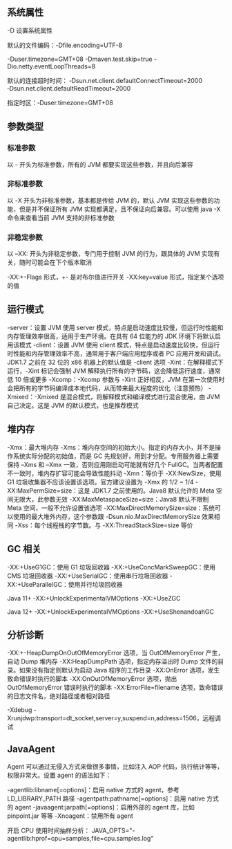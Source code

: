 ## 系统属性

-D 设置系统属性

默认的文件编码：-Dfile.encoding=UTF-8

-Duser.timezone=GMT+08
-Dmaven.test.skip=true
-Dio.netty.eventLoopThreads=8

默认的连接超时时间：
‐Dsun.net.client.defaultConnectTimeout=2000
‐Dsun.net.client.defaultReadTimeout=2000

指定时区：‐Duser.timezone=GMT+08

## 参数类型

### 标准参数

以 - 开头为标准参数，所有的 JVM 都要实现这些参数，并且向后兼容

### 非标准参数

以 -X 开头为非标准参数，基本都是传给 JVM 的，默认 JVM 实现这些参数的功能，但是并不保证所有 JVM 实现都满足，且不保证向后兼容。可以使用 java -X 命令来查看当前 JVM 支持的非标准参数

### 非稳定参数

以 –XX: 开头为非稳定参数，专门用于控制 JVM 的行为，跟具体的 JVM 实现有关，随时可能会在下个版本取消

-XX:+-Flags 形式，+- 是对布尔值进行开关
-XX:key=value 形式，指定某个选项的值

## 运行模式

-server：设置 JVM 使用 server 模式，特点是启动速度比较慢，但运行时性能和内存管理效率很高，适用于生产环境。在具有 64 位能力的 JDK 环境下将默认启用该模式
-client：设置 JVM 使用 client 模式，特点是启动速度比较快，但运行时性能和内存管理效率不高，通常用于客户端应用程序或者 PC 应用开发和调试。JDK1.7 之前在 32 位的 x86 机器上的默认值是 -client 选项
-Xint：在解释模式下运行，-Xint 标记会强制 JVM 解释执行所有的字节码，这会降低运行速度，通常低 10 倍或更多
-Xcomp：-Xcomp 参数与 -Xint 正好相反，JVM 在第一次使用时会把所有的字节码编译成本地代码，从而带来最大程度的优化（注意预热）
-Xmixed：-Xmixed 是混合模式，将解释模式和编译模式进行混合使用，由 JVM 自己决定。这是 JVM 的默认模式，也是推荐模式

## 堆内存

-Xmx：最大堆内存
-Xms：堆内存空间的初始大小。指定的内存大小，并不是操作系统实际分配的初始值，而是 GC 先规划好，用到才分配。专用服务器上需要保持 –Xms 和 –Xmx 一致，否则应用刚启动可能就有好几个 FullGC。当两者配置不一致时，堆内存扩容可能会导致性能抖动
-Xmn：等价于 -XX:NewSize，使用 G1 垃圾收集器不应该设置该选项。官方建议设置为 -Xmx 的 1/2 ~ 1/4
-XX:MaxPermSize=size：这是 JDK1.7 之前使用的。Java8 默认允许的 Meta 空间无限大，此参数无效
-XX:MaxMetaspaceSize=size：Java8 默认不限制 Meta 空间，一般不允许设置该选项
-XX:MaxDirectMemorySize=size：系统可以使用的最大堆外内存，这个参数跟 -Dsun.nio.MaxDirectMemorySize 效果相同
-Xss：每个线程栈的字节数。与 -XX:ThreadStackSize=size 等价

## GC 相关

-XX:+UseG1GC：使用 G1 垃圾回收器
-XX:+UseConcMarkSweepGC：使用 CMS 垃圾回收器
-XX:+UseSerialGC：使用串行垃圾回收器
-XX:+UseParallelGC：使用并行垃圾回收器

Java 11+
-XX:+UnlockExperimentalVMOptions -XX:+UseZGC

Java 12+
-XX:+UnlockExperimentalVMOptions -XX:+UseShenandoahGC

## 分析诊断

-XX:+-HeapDumpOnOutOfMemoryError 选项，当 OutOfMemoryError 产生，自动 Dump 堆内存
-XX:HeapDumpPath 选项，指定内存溢出时 Dump 文件的目录。如果没有指定则默认为启动 Java 程序的工作目录
-XX:OnError 选项，发生致命错误时执行的脚本
-XX:OnOutOfMemoryError 选项，抛出 OutOfMemoryError 错误时执行的脚本
-XX:ErrorFile=filename 选项，致命错误的日志文件名，绝对路径或者相对路径

-Xdebug -Xrunjdwp:transport=dt_socket,server=y,suspend=n,address=1506，远程调试

## JavaAgent

Agent 可以通过无侵入方式来做很多事情，比如注入 AOP 代码，执行统计等等，权限非常大。设置 agent 的语法如下：

-agentlib:libname[=options]：启用 native 方式的 agent，参考 LD_LIBRARY_PATH 路径
-agentpath:pathname[=options]：启用 native 方式的 agent
-javaagent:jarpath[=options]：启用外部的 agent 库，比如 pinpoint.jar 等等
-Xnoagent：禁用所有 agent

开启 CPU 使用时间抽样分析：
JAVA_OPTS="-agentlib:hprof=cpu=samples,file=cpu.samples.log"